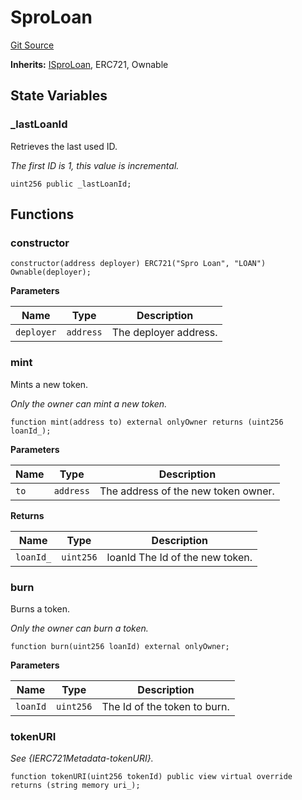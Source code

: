 # SproLoan
[Git Source](https://github.com/SmarDex-Ecosystem/spro-contracts/blob/b818fd0bfa6775908ae9ca2555b57c4ae28c9b28/src/spro/SproLoan.sol)

**Inherits:**
[ISproLoan](/src/interfaces/ISproLoan.sol/interface.ISproLoan.md), ERC721, Ownable


## State Variables
### _lastLoanId
Retrieves the last used ID.

*The first ID is 1, this value is incremental.*


```solidity
uint256 public _lastLoanId;
```


## Functions
### constructor


```solidity
constructor(address deployer) ERC721("Spro Loan", "LOAN") Ownable(deployer);
```
**Parameters**

|Name|Type|Description|
|----|----|-----------|
|`deployer`|`address`|The deployer address.|


### mint

Mints a new token.

*Only the owner can mint a new token.*


```solidity
function mint(address to) external onlyOwner returns (uint256 loanId_);
```
**Parameters**

|Name|Type|Description|
|----|----|-----------|
|`to`|`address`|The address of the new token owner.|

**Returns**

|Name|Type|Description|
|----|----|-----------|
|`loanId_`|`uint256`|loanId The Id of the new token.|


### burn

Burns a token.

*Only the owner can burn a token.*


```solidity
function burn(uint256 loanId) external onlyOwner;
```
**Parameters**

|Name|Type|Description|
|----|----|-----------|
|`loanId`|`uint256`|The Id of the token to burn.|


### tokenURI

*See {IERC721Metadata-tokenURI}.*


```solidity
function tokenURI(uint256 tokenId) public view virtual override returns (string memory uri_);
```

